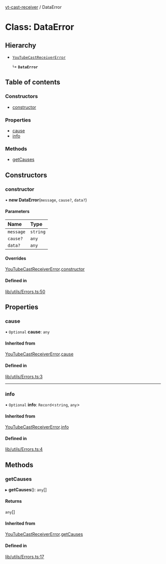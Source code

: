 [yt-cast-receiver](../README.md) / DataError

# Class: DataError

## Hierarchy

- [`YouTubeCastReceiverError`](YouTubeCastReceiverError.md)

  ↳ **`DataError`**

## Table of contents

### Constructors

- [constructor](DataError.md#constructor)

### Properties

- [cause](DataError.md#cause)
- [info](DataError.md#info)

### Methods

- [getCauses](DataError.md#getcauses)

## Constructors

### constructor

• **new DataError**(`message`, `cause?`, `data?`)

#### Parameters

| Name | Type |
| :------ | :------ |
| `message` | `string` |
| `cause?` | `any` |
| `data?` | `any` |

#### Overrides

[YouTubeCastReceiverError](YouTubeCastReceiverError.md).[constructor](YouTubeCastReceiverError.md#constructor)

#### Defined in

[lib/utils/Errors.ts:50](https://github.com/patrickkfkan/yt-cast-receiver/blob/9c3f7bb/src/lib/utils/Errors.ts#L50)

## Properties

### cause

• `Optional` **cause**: `any`

#### Inherited from

[YouTubeCastReceiverError](YouTubeCastReceiverError.md).[cause](YouTubeCastReceiverError.md#cause)

#### Defined in

[lib/utils/Errors.ts:3](https://github.com/patrickkfkan/yt-cast-receiver/blob/9c3f7bb/src/lib/utils/Errors.ts#L3)

___

### info

• `Optional` **info**: `Record`<`string`, `any`\>

#### Inherited from

[YouTubeCastReceiverError](YouTubeCastReceiverError.md).[info](YouTubeCastReceiverError.md#info)

#### Defined in

[lib/utils/Errors.ts:4](https://github.com/patrickkfkan/yt-cast-receiver/blob/9c3f7bb/src/lib/utils/Errors.ts#L4)

## Methods

### getCauses

▸ **getCauses**(): `any`[]

#### Returns

`any`[]

#### Inherited from

[YouTubeCastReceiverError](YouTubeCastReceiverError.md).[getCauses](YouTubeCastReceiverError.md#getcauses)

#### Defined in

[lib/utils/Errors.ts:17](https://github.com/patrickkfkan/yt-cast-receiver/blob/9c3f7bb/src/lib/utils/Errors.ts#L17)
